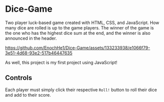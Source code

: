 # Dice-Game

Two player luck-based game created with HTML, CSS, and JavaScript. How many dice are rolled is up to the game players. 
The winner of the game is the one who has the highest dice sum at the end, and the winner is also announced in the header.

https://github.com/EnochHe1/Dice-Game/assets/133233938/e1066f79-3e51-4d68-93e2-517b46447635

As well, this project is my first project using JavaScript!  

## Controls

Each player must simply click their respective ```Roll!``` button to roll their dice and add to their score.



